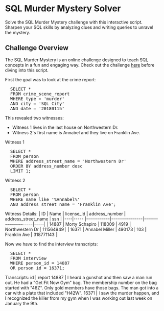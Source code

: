 # SQL Murder Mystery Solver

Solve the SQL Murder Mystery challenge with this interactive script. Sharpen your SQL skills by analyzing clues and writing queries to unravel the mystery.

## Challenge Overview

The SQL Murder Mystery is an online challenge designed to teach SQL concepts in a fun and engaging way. Check out the challenge [here](https://mystery.knightlab.com/) before diving into this script.

First the goal was to look at the crime report:

<pre>
  SELECT *
  FROM crime_scene_report
  WHERE type = 'murder'
  AND city = 'SQL City'
  AND date = '20180115'
</pre>
  
This revealed two witnesses:
*  Witness 1 lives in the last house on Northwestern Dr.
*  Witness 2's first name is Annabel and they live on Franklin Ave.

Witness 1
<pre>
  SELECT *
  FROM person
  WHERE address_street_name = 'Northwestern Dr'
  ORDER BY address_number desc
  LIMIT 1;
</pre>

Witness 2
<pre>
  SELECT *
  FROM person
  WHERE name like '%Annabel%'
  AND address_street_name = 'Franklin Ave';
</pre>

Witness Details:
| ID | Name | license_id | address_number | address_street_name | ssn |
|----|----- |------------|----------------|---------------------|-----|
| 14887 | Morty Schapiro | 118009 | 4919 | Northwestern Dr | 111564949 |
| 16371	| Annabel Miller | 490173 | 103 | Franklin Ave | 318771143 |

Now we have to find the interview transcripts:

<pre>
  SELECT *
  FROM interview
  WHERE person_id = 14887 
  OR person_id = 16371;
</pre>

Transcripts:
id | report
14887 | I heard a gunshot and then saw a man run out. He had a "Get Fit Now Gym" bag. The membership number on the bag started with "48Z". Only gold members have those bags. The man got into a car with a plate that included "H42W".
16371 | I saw the murder happen, and I recognized the killer from my gym when I was working out last week on January the 9th.

